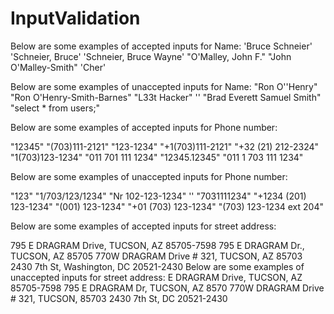 # InputValidation

Below are some examples of accepted inputs for Name:
'Bruce Schneier' 
'Schneier, Bruce' 
'Schneier, Bruce Wayne' 
"O'Malley, John F."
"John O'Malley-Smith"
'Cher'

Below are some examples of unaccepted inputs for Name:
"Ron O''Henry"
"Ron O'Henry-Smith-Barnes" 
"L33t Hacker" 
'<Script>alert("XSS")</Script>'
"Brad Everett Samuel Smith"
"select * from users;"
 
Below are some examples of accepted inputs for Phone number:

"12345" 
"(703)111-2121" 
"123-1234" 
"+1(703)111-2121"
"+32 (21) 212-2324" 
"1(703)123-1234" 
"011 701 111 1234" 
"12345.12345"
"011 1 703 111 1234"

Below are some examples of unaccepted inputs for Phone number:

"123"
"1/703/123/1234"
"Nr 102-123-1234" '<script>alert("XSS")</script>' "7031111234"
"+1234 (201) 123-1234"
"(001) 123-1234"
"+01 (703) 123-1234"
"(703) 123-1234 ext 204"

Below are some examples of accepted inputs for street address:

795 E DRAGRAM Drive, TUCSON, AZ 85705-7598 795 E DRAGRAM Dr., TUCSON, AZ 85705
770W DRAGRAM Drive # 321, TUCSON, AZ 85703 2430 7th St, Washington, DC 20521-2430
Below are some examples of unaccepted inputs for street address:
E DRAGRAM Drive, TUCSON, AZ 85705-7598 795 E DRAGRAM Dr, TUCSON, AZ 8570
770W DRAGRAM Drive # 321, TUCSON, 85703 2430 7th St, DC 20521-2430
